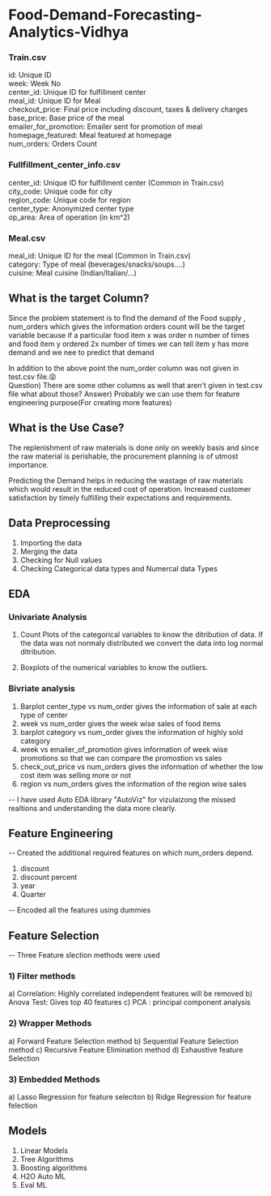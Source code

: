 # Food-Demand-Forecasting-Analytics-Vidhya

### Train.csv
id:	Unique ID                                                                                                                                   
week:	Week No                                                                                                                                   
center_id:	Unique ID for fulfillment center                                                                                                                                                                                                                                                                      
meal_id: Unique ID for Meal                                                                                                                                   
checkout_price:	Final price including discount, taxes & delivery charges                                                                                                                                   
base_price:	Base price of the meal                                                                                                                                                                                                                                                                      
emailer_for_promotion:	Emailer sent for promotion of meal                                                                                                                                   
homepage_featured:	Meal featured at homepage                                                                                                                                   
num_orders:	Orders Count

### Fullfillment_center_info.csv

center_id:	Unique ID for fulfillment center (Common in Train.csv)                                                                                             
city_code:	Unique code for city                                                                                                                                                                                  
region_code:  Unique code for region                                                                                                                                                                                                                                                                           
center_type:  Anonymized center type                                                                                                                                                                                  
op_area:  Area of operation (in km^2)

### Meal.csv
meal_id:	Unique ID for the meal (Common in Train.csv)                                                                                                                                                                                        
category:	Type of meal (beverages/snacks/soups….)                                                                                            
cuisine:	Meal cuisine (Indian/Italian/…)

## What is the target Column?

Since the problem statement is to find the demand of the Food supply , num_orders which gives the information orders count will be the target variable because if a particular food item x was order n number of times and food item y ordered 2x number of times we can tell item y has more demand and we nee to predict that demand                                                                  

In addition to the above point the num_order column was not given in test.csv file.😝                                                      
Question) There are some other columns as well that aren't given in test.csv file what about those?
Answer) Probably we can use them for feature engineering purpose(For creating more features)


## What is the Use Case?

The replenishment of raw materials is done only on weekly basis and since the raw material is perishable, the procurement planning is of utmost importance.  


Predicting the Demand helps in reducing the wastage of raw materials which would result in the reduced cost of operation. Increased customer satisfaction by timely fulfilling their expectations and requirements.

## Data Preprocessing

1) Importing the data
2) Merging the data
3) Checking for Null values
4) Checking Categorical data types and Numercal data Types

## EDA 

### Univariate Analysis
1) Count Plots of the categorical variables to know the ditribution of data. If the data was not normaly distributed we convert the data into log normal ditribution.

2) Boxplots of the numerical variables to know the outliers.

### Bivriate analysis
1) Barplot center_type vs num_order gives the information of sale at each type of center
2) week vs num_order gives the week wise sales of food items
3) barplot category vs num_order gives the information of highly sold category
4) week vs emailer_of_promotion gives information of week wise promotions so that we can compare the promostion vs sales 
5) check_out_price vs num_orders gives the information of whether the low cost item was selling more or not 
6) region vs num_orders gives the information of the region wise sales

-- I have used Auto EDA library "AutoViz" for vizulaizong the missed realtions and understanding the data more clearly.

## Feature Engineering 

-- Created the additional required features on which num_orders depend.

1) discount
2) discount percent
3) year
4) Quarter 

-- Encoded all the features using dummies

## Feature Selection 

-- Three Feature slection methods were used
### 1) Filter methods 
a) Correlation: Highly correlated independent features will be removed 
b) Anova Test: Gives top 40 features 
c) PCA : principal component analysis 
### 2) Wrapper Methods
a) Forward Feature Selection method
b) Sequential Feature Selection method
c) Recursive Feature Elimination method
d) Exhaustive feature Selection
### 3) Embedded Methods
a) Lasso Regression for feature seleciton
b) Ridge Regression for feature felection

## Models 
1) Linear Models 
2) Tree Algorithms 
3) Boosting algorithms 
4) H2O Auto ML
5) Eval ML




















